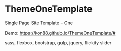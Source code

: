# ThemeOneTemplate
Single Page Site Template - One <br>

Demo: https://kon88.github.io/ThemeOneTemplate/#  <br>

sass, flexbox, bootstrap, gulp, jquery, flickity slider
